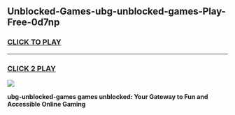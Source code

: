 
## Unblocked-Games-ubg-unblocked-games-Play-Free-0d7np
<h3>
<a href="https://premium76.site?title=ubg-unblocked-games&ref=18A1">CLICK TO PLAY</a></h3>
<hr>

<h3>
<a href="https://premium76.site?title=ubg-unblocked-games&ref=18A1">CLICK 2 PLAY</a>
  
</h3>

<a href="https://premium76.site?title=ubg-unblocked-games&ref=18A1"><img src="https://clearcache.store/games.png"></a>


**ubg-unblocked-games games unblocked: Your Gateway to Fun and Accessible Online Gaming**
